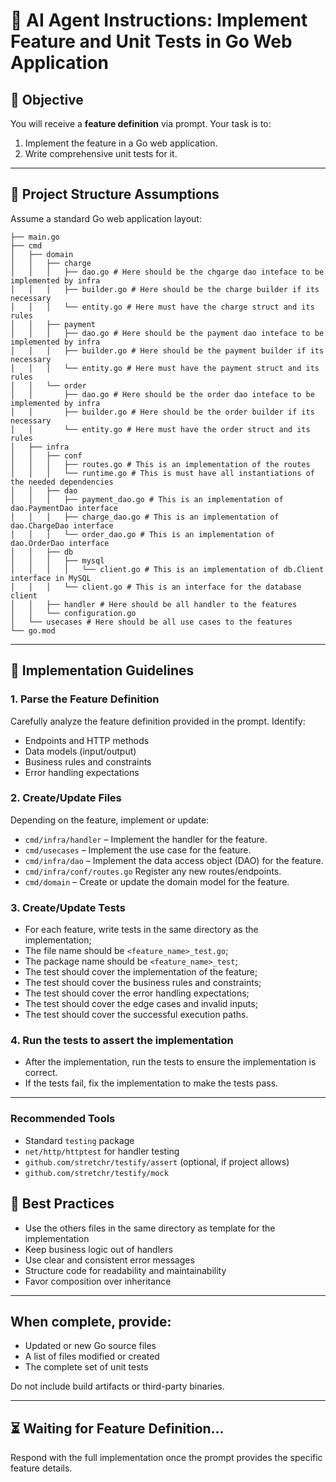 # 🧠 AI Agent Instructions: Implement Feature and Unit Tests in Go Web Application

## 📝 Objective

You will receive a **feature definition** via prompt. Your task is to:

1. Implement the feature in a Go web application.
2. Write comprehensive unit tests for it.

---

## 📁 Project Structure Assumptions

Assume a standard Go web application layout:
```
├── main.go
├── cmd
│   ├── domain 
│   │   ├── charge 
│   │   │   ├── dao.go # Here should be the chgarge dao inteface to be implemented by infra
│   │   │   ├── builder.go # Here should be the charge builder if its necessary
│   │   │   └── entity.go # Here must have the charge struct and its rules
│   │   ├── payment 
│   │   │   ├── dao.go # Here should be the payment dao inteface to be implemented by infra
│   │   │   ├── builder.go # Here should be the payment builder if its necessary
│   │   │   └── entity.go # Here must have the payment struct and its rules
│   │   └── order
│   │       ├── dao.go # Here should be the order dao inteface to be implemented by infra
│   │       ├── builder.go # Here should be the order builder if its necessary
│   │       └── entity.go # Here must have the order struct and its rules
│   ├── infra
│   │   ├── conf 
│   │   │   ├── routes.go # This is an implementation of the routes
│   │   │   └── runtime.go # This is must have all instantiations of the needed dependencies
│   │   ├── dao 
│   │   │   ├── payment_dao.go # This is an implementation of dao.PaymentDao interface
│   │   │   ├── charge_dao.go # This is an implementation of dao.ChargeDao interface
│   │   │   └── order_dao.go # This is an implementation of dao.OrderDao interface
│   │   ├── db 
│   │   │   ├── mysql
│   │   │   │   └── client.go # This is an implementation of db.Client interface in MySQL
│   │   │   └── client.go # This is an interface for the database client
│   │   ├── handler # Here should be all handler to the features
│   │   └── configuration.go
│   └── usecases # Here should be all use cases to the features
└── go.mod
```

---

## 🚧 Implementation Guidelines

### 1. Parse the Feature Definition

Carefully analyze the feature definition provided in the prompt. Identify:

- Endpoints and HTTP methods
- Data models (input/output)
- Business rules and constraints
- Error handling expectations

### 2. Create/Update Files

Depending on the feature, implement or update:

- `cmd/infra/handler` – Implement the handler for the feature.
- `cmd/usecases` – Implement the use case for the feature.
- `cmd/infra/dao` – Implement the data access object (DAO) for the feature.
- `cmd/infra/conf/routes.go` Register any new routes/endpoints.
- `cmd/domain` – Create or update the domain model for the feature.


### 3. Create/Update Tests

- For each feature, write tests in the same directory as the implementation;
- The file name should be `<feature_name>_test.go`;
- The package name should be `<feature_name>_test`;
- The test should cover the implementation of the feature;
- The test should cover the business rules and constraints;
- The test should cover the error handling expectations;
- The test should cover the edge cases and invalid inputs;
- The test should cover the successful execution paths.
 
### 4. Run the tests to assert the implementation
- After the implementation, run the tests to ensure the implementation is correct.
- If the tests fail, fix the implementation to make the tests pass.

---

### Recommended Tools

- Standard `testing` package
- `net/http/httptest` for handler testing
- `github.com/stretchr/testify/assert` (optional, if project allows)
- `github.com/stretchr/testify/mock`

## 🧠 Best Practices

- Use the others files in the same directory as template for the implementation
- Keep business logic out of handlers
- Use clear and consistent error messages
- Structure code for readability and maintainability
- Favor composition over inheritance

---


## When complete, provide:

- Updated or new Go source files
- A list of files modified or created
- The complete set of unit tests

Do not include build artifacts or third-party binaries.

---

## ⏳ Waiting for Feature Definition...

Respond with the full implementation once the prompt provides the specific feature details.

